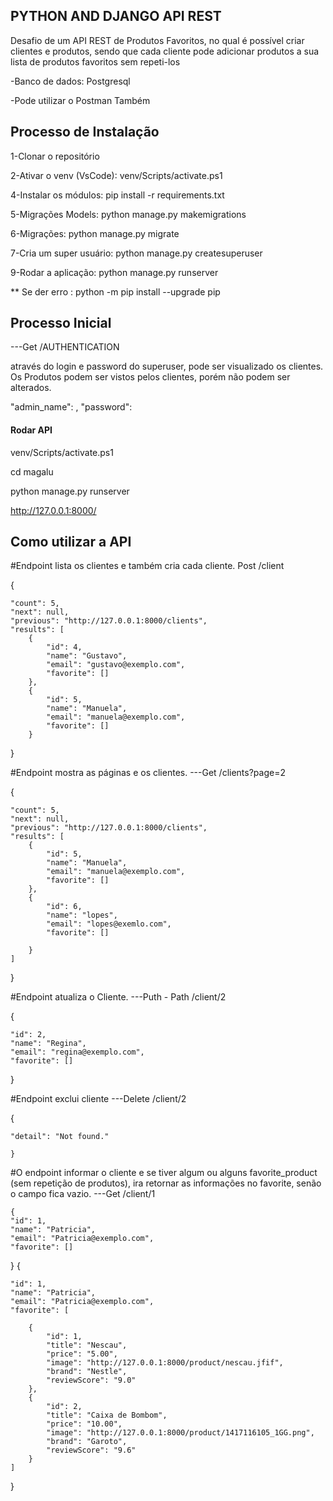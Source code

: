 ## PYTHON AND DJANGO API REST

Desafio de um API REST de Produtos Favoritos, no qual é possível criar clientes e produtos, sendo que cada cliente pode adicionar produtos a sua lista de produtos favoritos sem repeti-los

-Banco de dados: Postgresql

-Pode utilizar o Postman Também

## Processo de Instalação 

1-Clonar o repositório

2-Ativar o venv (VsCode): venv/Scripts/activate.ps1 

4-Instalar os módulos: pip install -r requirements.txt

5-Migrações Models: python manage.py makemigrations

6-Migrações: python manage.py migrate

7-Cria um super usuário: python manage.py createsuperuser

9-Rodar a aplicação: python manage.py runserver

** Se der erro : python -m pip install --upgrade pip


## Processo Inicial 

---Get /AUTHENTICATION

através do login e password do superuser, pode ser visualizado os clientes.
Os Produtos podem ser vistos pelos clientes, porém não podem ser alterados.

  "admin_name": <admin-name>,
  "password": <password>

#### Rodar API

venv/Scripts/activate.ps1 

cd magalu

python manage.py runserver

http://127.0.0.1:8000/


## Como utilizar a API

#Endpoint lista os clientes e também cria cada cliente.
Post /client     

{

    "count": 5,
    "next": null,
    "previous": "http://127.0.0.1:8000/clients",
    "results": [
        {
            "id": 4,
            "name": "Gustavo",
            "email": "gustavo@exemplo.com",
            "favorite": []
        },
        {
            "id": 5,
            "name": "Manuela",
            "email": "manuela@exemplo.com",
            "favorite": []
        }
}

#Endpoint mostra as páginas e os clientes.
---Get /clients?page=2     

{

    "count": 5,
    "next": null,
    "previous": "http://127.0.0.1:8000/clients",
    "results": [
        {
            "id": 5,
            "name": "Manuela",
            "email": "manuela@exemplo.com",
            "favorite": []
        },
        {
            "id": 6,
            "name": "lopes",
            "email": "lopes@exemlo.com",
            "favorite": []
            
        }
    ]
}

#Endpoint atualiza o Cliente.
---Puth - Path /client/2 

{

    "id": 2,
    "name": "Regina",
    "email": "regina@exemplo.com",
    "favorite": []
    
}

 #Endpoint exclui cliente
---Delete /client/2    


  { 
  
    "detail": "Not found."
    
    }

#O endpoint informar o cliente e se tiver algum ou alguns favorite_product (sem repetição de produtos), ira retornar as informações no                                 favorite, senão o campo fica vazio. 
---Get /client/1         

    {
    "id": 1,
    "name": "Patricia",
    "email": "Patricia@exemplo.com",
    "favorite": []
 }
{

    "id": 1,    
    "name": "Patricia",    
    "email": "Patricia@exemplo.com",    
    "favorite": [
    
        {
            "id": 1,
            "title": "Nescau",
            "price": "5.00",
            "image": "http://127.0.0.1:8000/product/nescau.jfif",
            "brand": "Nestle",
            "reviewScore": "9.0"
        },
        {
            "id": 2,
            "title": "Caixa de Bombom",
            "price": "10.00",
            "image": "http://127.0.0.1:8000/product/1417116105_1GG.png",
            "brand": "Garoto",
            "reviewScore": "9.6"
        }
    ]
}

